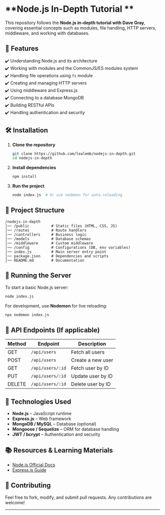 # **Node.js In-Depth Tutorial **

This repository follows the **Node.js in-depth tutorial with Dave Gray**, covering essential concepts 
such as modules, file handling, HTTP servers, middleware, and working with databases.

## **📌 Features**
✔️ Understanding Node.js and its architecture  
✔️ Working with modules and the CommonJS/ES modules system  
✔️ Handling file operations using `fs` module  
✔️ Creating and managing HTTP servers  
✔️ Using middleware and Express.js  
✔️ Connecting to a database  MongoDB  
✔️ Building RESTful APIs  
✔️ Handling authentication and security  

## **🛠 Installation**
1. **Clone the repository**  
   ```sh
   git clone https://github.com/lealemb/nodejs-in-depth.git
   cd nodejs-in-depth
   ```  
2. **Install dependencies**  
   ```sh
   npm install
   ```  
3. **Run the project**  
   ```sh
   node index.js  # Or use nodemon for auto-reloading
   ```  

## **📁 Project Structure**
```
/nodejs-in-depth
│── /public          # Static files (HTML, CSS, JS)
│── /routes          # Route handlers
│── /controllers     # Business logic
│── /models          # Database schemas
│── /middleware      # Custom middleware
│── /config          # Configurations (DB, env variables)
│── index.js         # Main server entry point
│── package.json     # Dependencies and scripts
│── README.md        # Documentation
```

## **🚀 Running the Server**
To start a basic Node.js server:  
```sh
node index.js
```
For development, use **Nodemon** for live reloading:  
```sh
npx nodemon index.js
```

## **🔗 API Endpoints (If applicable)**
| Method | Endpoint        | Description              |
|--------|----------------|--------------------------|
| GET    | `/api/users`   | Fetch all users         |
| POST   | `/api/users`   | Create a new user       |
| GET    | `/api/users/:id` | Fetch user by ID     |
| PUT    | `/api/users/:id` | Update user by ID    |
| DELETE | `/api/users/:id` | Delete user by ID    |

## **🔧 Technologies Used**
- **Node.js** – JavaScript runtime  
- **Express.js** – Web framework  
- **MongoDB / MySQL** – Database (optional)  
- **Mongoose / Sequelize** – ORM for database handling  
- **JWT / bcrypt** – Authentication and security  

## **📚 Resources & Learning Materials**
- [Node.js Official Docs](https://nodejs.org/en/docs/)  
- [Express.js Guide](https://expressjs.com/en/starter/hello-world.html)  

## **📝 Contributing**
Feel free to fork, modify, and submit pull requests. Any contributions are welcome!  

---
